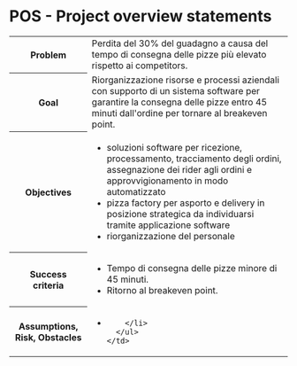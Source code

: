 # POS - Project overview statements

<table>
  <tr>
    <th>Problem</th>
    <td>Perdita del 30% del guadagno a causa del tempo di consegna delle pizze più elevato rispetto ai competitors.</td>
  </tr>
  <tr>
    <th>Goal</th>
    <td>Riorganizzazione risorse e processi aziendali con supporto di un sistema software per garantire la consegna delle pizze entro 45 minuti dall'ordine per tornare al breakeven point.</td>
  </tr>
  <tr>
    <th>Objectives</th>
    <td>
      <ul>
        <li> 
          soluzioni software per ricezione, processamento, tracciamento degli ordini, assegnazione dei rider agli ordini e approvvigionamento in modo automatizzato 
        </li>
        <li>
          pizza factory per asporto e delivery in posizione strategica da individuarsi tramite applicazione software
        </li>
        <li>
          riorganizzazione del personale
        </li>
      </ul>
    </td>
  </tr>
  <tr>
    <th>Success criteria</th>
    <td>
      <ul>
        <li>
          Tempo di consegna delle pizze minore di 45 minuti.
        </li>
        <li>
          Ritorno al breakeven point.
        </li>
      </ul>
    </td>
  </tr>
  <tr>
    <th>Assumptions, Risk, Obstacles</th>
    <td>
      <ul>
        <li>
          
        </li>
      </ul>
    </td>
  </tr>
</table>